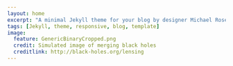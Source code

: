 ```yaml
---
layout: home
excerpt: "A minimal Jekyll theme for your blog by designer Michael Rose."
tags: [Jekyll, theme, responsive, blog, template]
image:
  feature: GenericBinaryCropped.png
  credit: Simulated image of merging black holes
  creditlink: http://black-holes.org/lensing
---
```

